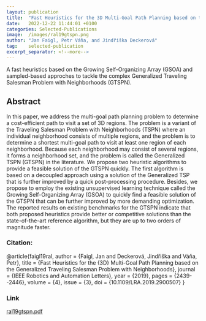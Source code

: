 ```yaml
---
layout: publication
title:  "Fast Heuristics for the 3D Multi-Goal Path Planning based on the Generalized Traveling Salesman Problem with Neighborhoods"
date:   2022-12-22 11:44:01 +0100
categories: Selected-Publications
image:  /images/ral19gtspn.png
author: "Jan Faigl, Petr Váňa, and Jindřiška Deckerová"
tag:    selected-publication
excerpt_separator: <!--more-->
---
```


A fast heuristics based on the Growing Self-Organizing Array (GSOA) and sampled-based approches to tackle the complex Generalized Traveling Salesman Problem with Neighborhoods (GTSPN).
<!--more-->


## Abstract 
In this paper, we address the multi-goal path planning problem to determine a cost-efficient path to visit a set of 3D regions. The problem is a variant of the Traveling Salesman Problem with Neighborhoods (TSPN) where an individual neighborhood consists of multiple regions, and the problem is to determine a shortest multi-goal path to visit at least one region of each neighborhood. Because each neighborhood may consist of several regions, it forms a neighborhood set, and the problem is called the Generalized TSPN (GTSPN) in the literature. We propose two heuristic algorithms to provide a feasible solution of the GTSPN quickly. The first algorithm is based on a decoupled approach using a solution of the Generalized TSP that is further improved by a quick post-processing procedure. Besides, we propose to employ the existing unsupervised learning technique called the Growing Self-Organizing Array (GSOA) to quickly find a feasible solution of the GTSPN that can be further improved by more demanding optimization. The reported results on existing benchmarks for the GTSPN indicate that both proposed heuristics provide better or competitive solutions than the state-of-the-art reference algorithm, but they are up to two orders of magnitude faster.

### Citation:
<div>
@article{faigl19ral,
  author = {Faigl, Jan and Deckerová, Jindřiška and Váňa, Petr},
  title = {Fast Heuristics for the {3D} Multi-Goal Path Planning based on the Generalized Traveling Salesman Problem with Neighborhoods},
  journal = {IEEE Robotics and Automation Letters},
  year = {2019},
  pages = {2439--2446},
  volume = {4},
  issue = {3},
  doi = {10.1109/LRA.2019.2900507}
}
</div>

### Link
[ral19gtspn.pdf](https://comrob.fel.cvut.cz/papers/ral19gtspn.pdf)

<!-- ![test](/images/tspns.pdf){:class="post-img"} -->